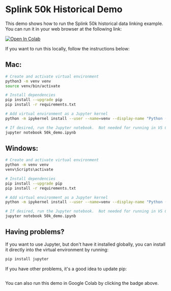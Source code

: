 
# Splink 50k Historical Demo

This demo shows how to run the Splink 50k historical data linking example.  You can run it in your web browser at the following link:

[![Open In Colab](https://colab.research.google.com/assets/colab-badge.svg)](https://colab.research.google.com/github/RobinL/splink_50k_historical_demo/blob/main/50k_demo.ipynb)

If you want to run this locally, follow the instructions below:

## Mac:

```bash
# Create and activate virtual environment
python3 -m venv venv
source venv/bin/activate

# Install dependencies
pip install --upgrade pip
pip install -r requirements.txt

# Add virtual environment as a Jupyter kernel
python -m ipykernel install --user --name=venv --display-name "Python (venv)"

# If desired, run the Jupyter notebook.  Not needed for running in VS Code
jupyter notebook 50k_demo.ipynb
```

## Windows:

```bash
# Create and activate virtual environment
python -m venv venv
venv\Scripts\activate

# Install dependencies
pip install --upgrade pip
pip install -r requirements.txt

# Add virtual environment as a Jupyter kernel
python -m ipykernel install --user --name=venv --display-name "Python (venv)"

# If desired, run the Jupyter notebook.  Not needed for running in VS Code
jupyter notebook 50k_demo.ipynb
```



## Having problems?

If you want to use Jupyter, but don't have it installed globally, you can install it directly into the virtual environment by running:

```bash
pip install jupyter
```

If you have other problems, it's a good idea to update pip:

```bash

```


You can also run this demo in Google Colab by clicking the badge above.

